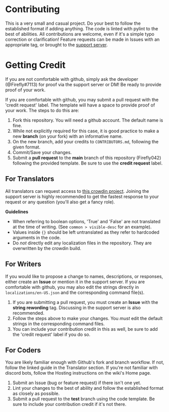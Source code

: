 # Contributing
This is a very small and casual project. Do your best to follow the established format if adding anything. The code is linted with pylint to the best of abilities. All contributions are welcome, even if it's a simple typo correction or clarification! Feature requests can be made in Issues with an appropriate tag, or brought to the [support server](https://discord.gg/VZYKBptWFJ).


# Getting Credit
If you are not comfortable with github, simply ask the developer (@Firefly#7113) for proof via the support server or DM! Be ready to provide proof of your work.

If you are comfortable with github, you may submit a pull request with the 'credit request' label. The template will have a space to provide proof of your work. The steps to do this are:

1. Fork this repository. You will need a github account. The default name is fine.
2. While not explicitly required for this case, it is good practice to make a new **branch** (on your fork) with an informative name.
3. On the new branch, add your credits to `CONTRIBUTORS.md`, following the given format.
4. Commit/Save your changes.
5. Submit a **pull request** to the **main** branch of this repository (Firefly042) following the provided template. Be sure to use the **credit request** label.


## For Translators
All translators can request access to [this crowdin project](https://crowdin.com/project/ultimate-assistant). Joining the support server is highly recommended to get the fastest response to your request or any question (you'll also get a fancy role).

**Guidelines**
* When referring to boolean options, 'True' and 'False' are not translated at the time of writing. (See `common > visible-desc` for an example).
* Values inside `{}` should be left untranslated as they refer to hardcoded arguments in the code.
* Do *not* directly edit any localization files in the repository. They are overwritten by the crowdin build.


## For Writers
If you would like to propose a change to names, descriptions, or responses, either create an **Issue** or mention it in the support server. If you are comfortable with github, you may also edit the strings directly in `localizations/en-US.json` and the corresponding command file(s). 

1. If you are submitting a pull request, you must create an **Issue** with the **string rewording** tag. Discussing in the support server is also recommended.
2. Follow the steps above to make your changes. You *must* edit the default strings in the corresponding command files.
3. You can include your contribution credit in this as well, be sure to add the 'credit request' label if you do so.


## For Coders
You are likely familiar enough with Github's fork and branch workflow. If not, follow the linked guide in the Translator section. If you're not familiar with discord bots, follow the Hosting instructions on the wiki's Home page.

1. Submit an Issue (bug or feature request) if there isn't one yet. 
2. Lint your changes to the best of ability and follow the established format as closely as possible.
3. Submit a pull request to the **test** branch using the code template. Be sure to include your contribution credit if it's not there.
